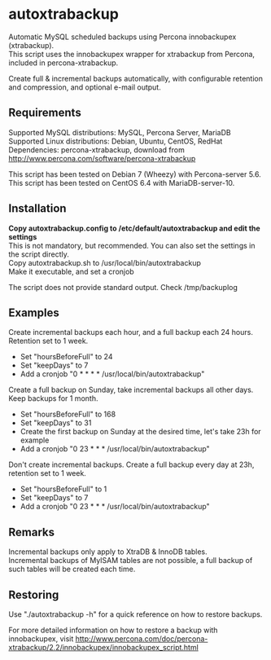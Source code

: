 autoxtrabackup
==============

Automatic MySQL scheduled backups using Percona innobackupex (xtrabackup).  
This script uses the innobackupex wrapper for xtrabackup from Percona, included in percona-xtrabackup.

Create full & incremental backups automatically, with configurable retention and compression, and optional e-mail output.

Requirements
------------
Supported MySQL distributions: MySQL, Percona Server, MariaDB  
Supported Linux distributions: Debian, Ubuntu, CentOS, RedHat  
Dependencies: percona-xtrabackup, download from http://www.percona.com/software/percona-xtrabackup

This script has been tested on Debian 7 (Wheezy) with Percona-server 5.6.  
This script has been tested on CentOS 6.4 with MariaDB-server-10.  

Installation
------------
**Copy autoxtrabackup.config to /etc/default/autoxtrabackup and edit the settings**  
This is not mandatory, but recommended. You can also set the settings in the script directly.  
Copy autoxtrabackup.sh to /usr/local/bin/autoxtrabackup  
Make it executable, and set a cronjob  

The script does not provide standard output. Check /tmp/backuplog  

Examples
---------
Create incremental backups each hour, and a full backup each 24 hours. Retention set to 1 week.  
  - Set "hoursBeforeFull" to 24  
  - Set "keepDays" to 7  
  - Add a cronjob "0 * * * * /usr/local/bin/autoxtrabackup"

Create a full backup on Sunday, take incremental backups all other days. Keep backups for 1 month.
  - Set "hoursBeforeFull" to 168
  - Set "keepDays" to 31
  - Create the first backup on Sunday at the desired time, let's take 23h for example
  - Add a cronjob "0 23 * * * /usr/local/bin/autoxtrabackup"

Don't create incremental backups. Create a full backup every day at 23h, retention set to 1 week.
  - Set "hoursBeforeFull" to 1
  - Set "keepDays" to 7
  - Add a cronjob "0 23 * * * /usr/local/bin/autoxtrabackup"

Remarks
-------
Incremental backups only apply to XtraDB & InnoDB tables.  
Incremental backups of MyISAM tables are not possible, a full backup of such tables will be created each time.  

Restoring
---------
Use "./autoxtrabackup -h" for a quick reference on how to restore backups.

For more detailed information on how to restore a backup with innobackupex, visit http://www.percona.com/doc/percona-xtrabackup/2.2/innobackupex/innobackupex_script.html
